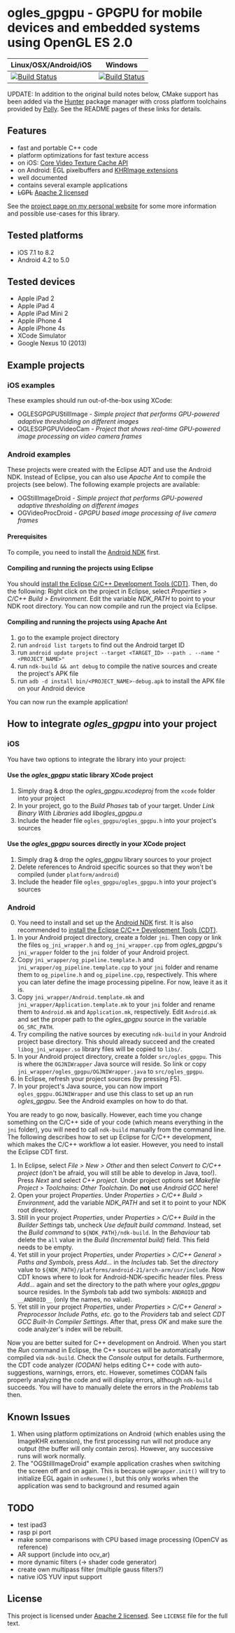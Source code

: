 # ogles_gpgpu - GPGPU for mobile devices and embedded systems using OpenGL ES 2.0

| Linux/OSX/Android/iOS                           | Windows                                             |
|-------------------------------------------------|-----------------------------------------------------|
| [![Build Status][travis_status]][travis_builds] | [![Build Status][appveyor_status]][appveyor_builds] |


[travis_status]: https://travis-ci.org/headupinclouds/ogles_gpgpu.svg?branch=hunter
[travis_builds]: https://travis-ci.org/headupinclouds/ogles_gpgpu

[appveyor_status]: https://ci.appveyor.com/api/projects/status/kv8cix0rf288ddcj?svg=true
[appveyor_builds]: https://ci.appveyor.com/api/projects/headupinclouds/ogles_gpgpu

UPDATE: In addition to the original build notes below, CMake support has been added via the [Hunter](https://github.com/ruslo/hunter) package manager with cross platform toolchains provided by [Polly](https://github.com/ruslo/polly).  See the README pages of these links for details.

## Features

* fast and portable C++ code
* platform optimizations for fast texture access
 * on iOS: [Core Video Texture Cache API](http://allmybrain.com/2011/12/08/rendering-to-a-texture-with-ios-5-texture-cache-api/)
 * on Android: EGL pixelbuffers and [KHRImage extensions](http://snorp.net/2011/12/16/android-direct-texture.html)
* well documented
* contains several example applications
* ~~LGPL~~ [Apache 2 licensed](http://www.apache.org/licenses/LICENSE-2.0.txt)

See the [project page on my personal website](http://www.mkonrad.net/projects/ogles_gpgpu.html) for some more information and possible use-cases for this library.

## Tested platforms

* iOS 7.1 to 8.2
* Android 4.2 to 5.0

## Tested devices

* Apple iPad 2
* Apple iPad 4
* Apple iPad Mini 2
* Apple iPhone 4
* Apple iPhone 4s
* XCode Simulator
* Google Nexus 10 (2013)

## Example projects

### iOS examples

These examples should run out-of-the-box using XCode:

* OGLESGPGPUStillImage - *Simple project that performs GPU-powered adaptive thresholding on different images*
* OGLESGPGPUVideoCam - *Project that shows real-time GPU-powered image processing on video camera frames*

### Android examples

These projects were created with the Eclipse ADT and use the Android NDK. Instead of Eclipse, you can also use *Apache Ant* to compile the projects (see below). The following example projects are available:

* OGStillImageDroid - *Simple project that performs GPU-powered adaptive thresholding on different images*
* OGVideoProcDroid - *GPGPU based image processing of live camera frames*

#### Prerequisites

To compile, you need to install the [Android NDK](https://developer.android.com/tools/sdk/ndk/index.html) first.

#### Compiling and running the projects using Eclipse

You should [install the Eclipse C/C++ Development Tools (CDT)](http://mhandroid.wordpress.com/2011/01/23/using-eclipse-for-android-cc-development/). Then, do the following: Right click on the project in Eclipse, select *Properties > C/C++ Build > Environment*. Edit the variable *NDK_PATH* to point to your NDK root directory. You can now compile and run the project via Eclipse.

#### Compiling and running the projects using Apache Ant

1. go to the example project directory 
2. run `android list targets` to find out the Android target ID
3. run `android update project --target <TARGET_ID> --path . --name "<PROJECT_NAME>"`
4. run `ndk-build && ant debug` to compile the native sources and create the project's APK file
5. run `adb -d install bin/<PROJECT_NAME>-debug.apk` to install the APK file on your Android device

You can now run the example application!

## How to integrate *ogles_gpgpu* into your project

### iOS

You have two options to integrate the library into your project:

#### Use the *ogles_gpgpu* static library XCode project

1. Simply drag & drop the *ogles_gpgpu.xcodeproj* from the `xcode` folder into your project
2. In your project, go to the *Build Phases* tab of your target. Under *Link Binary With Libraries* add *libogles_gpgpu.a*
3. Include the header file `ogles_gpgpu/ogles_gpgpu.h` into your project's sources

#### Use the *ogles_gpgpu* sources directly in your XCode project

1. Simply drag & drop the *ogles_gpgpu* library sources to your project
2. Delete references to Android specific sources so that they won't be compiled (under `platform/android`)
3. Include the header file `ogles_gpgpu/ogles_gpgpu.h` into your project's sources

### Android

0. You need to install and set up the [Android NDK](https://developer.android.com/tools/sdk/ndk/index.html) first. It is also recommended to [install the Eclipse C/C++ Development Tools (CDT)](http://mhandroid.wordpress.com/2011/01/23/using-eclipse-for-android-cc-development/).
1. In your Android project directory, create a folder `jni`. Then copy or link the files `og_jni_wrapper.h` and `og_jni_wrapper.cpp` from *ogles_gpgpu*'s `jni_wrapper` folder to the `jni` folder of your Android project.
2. Copy `jni_wrapper/og_pipeline.template.h` and `jni_wrapper/og_pipeline.template.cpp` to your `jni` folder and rename them to `og_pipeline.h` and `og_pipeline.cpp`, respectively. This where you can later define the image processing pipeline. For now, leave it as it is.
3. Copy `jni_wrapper/Android.template.mk` and `jni_wrapper/Application.template.mk` to your `jni` folder and rename them to `Android.mk` and `Application.mk`, respectively. Edit `Android.mk` and set the proper path to the *ogles_gpgpu* source in the variable `OG_SRC_PATH`.
4. Try compiling the native sources by executing `ndk-build` in your Android project base directory. This should already succeed and the created `libog_jni_wrapper.so` library files will be copied to `libs/`.
5. In your Android project directory, create a folder `src/ogles_gpgpu`. This is where the `OGJNIWrapper` Java source will reside. So link or copy `jni_wrapper/ogles_gpgpu/OGJNIWrapper.java` to `src/ogles_gpgpu`.
6. In Eclipse, refresh your project sources (by pressing F5).
7. In your project's Java source, you can now import `ogles_gpgpu.OGJNIWrapper` and use this class to set up an run *ogles_gpgpu*. See the Android examples on how to do that.

You are ready to go now, basically. However, each time you change something on the C/C++ side of your code (which means everything in the `jni` folder), you will need to call `ndk-build` manually from the command line. The following describes how to set up Eclipse for C/C++ development, which makes the C/C++ workflow a lot easier. However, you need to install the Eclipse CDT first.

1. In Eclipse, select *File > New > Other* and then select *Convert to C/C++ project* (don't be afraid, you will still be able to develop in Java, too!). Press *Next* and select *C++ project*. Under project options set *Makefile Project > Toolchains: Other Toolchain*. Do **not** use *Android GCC* here!
2. Open your project *Properties*. Under *Properties > C/C++ Build > Environment*, add the variable *NDK_PATH* and set it to point to your NDK root directory.
3. Still in your project *Properties*, under *Properties > C/C++ Build* in the *Builder Settings* tab, uncheck *Use default build command*. Instead, set the *Build command* to `${NDK_PATH}/ndk-build`. In the *Behaviour* tab delete the `all` value in the *Build (Incremental build)* field. This field needs to be empty.
4. Yet still in your project *Properties*, under *Properties > C/C++ General > Paths and Symbols*, press *Add...* in the *Includes* tab. Set the *directory* value to `${NDK_PATH}/platforms/android-21/arch-arm/usr/include`. Now CDT knows where to look for Android-NDK-specific header files. Press *Add...* again and set the directory to the path where your *ogles_gpgpu* source resides. In the *Symbols* tab add two symbols: `ANDROID` and `__ANDROID__` (only the names, no value).
5. Yet still in your project *Properties*, under *Properties > C/C++ General > Preprocessor Include Paths, etc.* go to the *Providers* tab and select *CDT GCC Built-In Compiler Settings*. After that, press *OK* and make sure the code analyzer's index will be rebuilt.

Now you are better suited for C++ development on Android. When you start the *Run* command in Eclipse, the C++ sources will be automatically compiled via `ndk-build`. Check the *Console* output for details. Furthermore, the CDT code analyzer *(CODAN)* helps editing C++ code with auto-suggestions, warnings, errors, etc. However, sometimes CODAN fails properly analyzing the code and will display errors, although `ndk-build` succeeds. You will have to manually delete the errors in the *Problems* tab then.

## Known Issues

1. When using platform optimizations on Android (which enables using the ImageKHR extension), the first processing run will not produce any output (the buffer will only contain zeros). However, any successive runs will work normally.
2. The "OGStillImageDroid" example application crashes when switching the screen off and on again. This is because `ogWrapper.init()` will try to initialize EGL again in `onResume()`, but this only works when the application was send to background and resumed again

## TODO

* test ipad3
* rasp pi port
* make some comparisons with CPU based image processing (OpenCV as reference)
* AR support (include into ocv_ar)
* more dynamic filters (-> shader code generator)
* create own multipass filter (multiple gauss filters?)
* native iOS YUV input support

## License

This project is licensed under [Apache 2 licensed](http://www.apache.org/licenses/LICENSE-2.0.txt). See `LICENSE` file for the full text.
